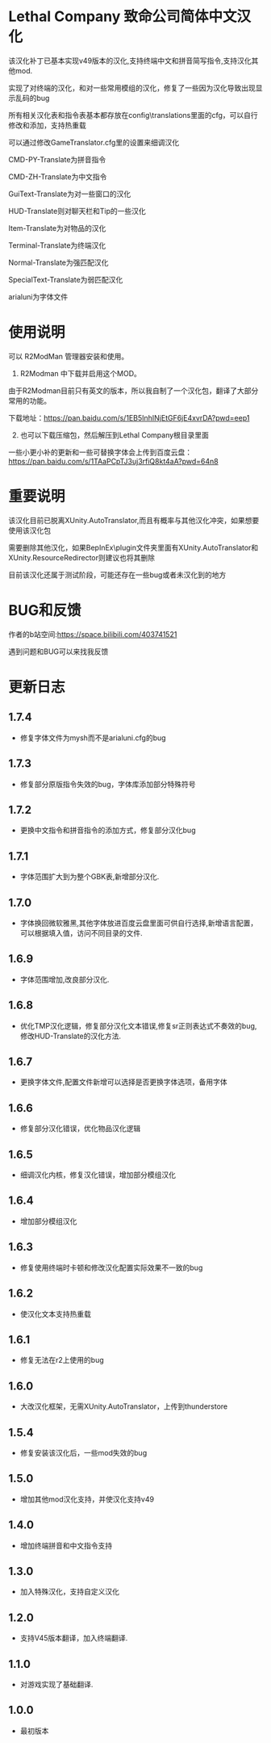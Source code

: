 # Lethal Company 致命公司简体中文汉化

该汉化补丁已基本实现v49版本的汉化,支持终端中文和拼音简写指令,支持汉化其他mod.

实现了对终端的汉化，和对一些常用模组的汉化，修复了一些因为汉化导致出现显示乱码的bug

所有相关汉化表和指令表基本都存放在config\translations里面的cfg，可以自行修改和添加，支持热重载

可以通过修改GameTranslator.cfg里的设置来细调汉化

CMD-PY-Translate为拼音指令

CMD-ZH-Translate为中文指令

GuiText-Translate为对一些窗口的汉化

HUD-Translate则对聊天栏和Tip的一些汉化

Item-Translate为对物品的汉化

Terminal-Translate为终端汉化

Normal-Translate为强匹配汉化

SpecialText-Translate为弱匹配汉化

arialuni为字体文件

# 使用说明

可以 R2ModMan 管理器安装和使用。

1. R2Modman 中下载并启用这个MOD。

由于R2Modman目前只有英文的版本，所以我自制了一个汉化包，翻译了大部分常用的功能。

下载地址：https://pan.baidu.com/s/1EB5InhINjEtGF6jE4xvrDA?pwd=eep1 

2. 也可以下载压缩包，然后解压到Lethal Company根目录里面

一些小更小补的更新和一些可替换字体会上传到百度云盘：https://pan.baidu.com/s/1TAaPCpTJ3uj3rfiQ8kt4aA?pwd=64n8

# 重要说明

该汉化目前已脱离XUnity.AutoTranslator,而且有概率与其他汉化冲突，如果想要使用该汉化包

需要删除其他汉化，如果BepInEx\plugin文件夹里面有XUnity.AutoTranslator和XUnity.ResourceRedirector则建议也将其删除

目前该汉化还属于测试阶段，可能还存在一些bug或者未汉化到的地方

# BUG和反馈

作者的b站空间:https://space.bilibili.com/403741521

遇到问题和BUG可以来找我反馈

# 更新日志

## 1.7.4
+ 修复字体文件为mysh而不是arialuni.cfg的bug
## 1.7.3
+ 修复部分原版指令失效的bug，字体库添加部分特殊符号
## 1.7.2
+ 更换中文指令和拼音指令的添加方式，修复部分汉化bug
## 1.7.1
+ 字体范围扩大到为整个GBK表,新增部分汉化.
## 1.7.0
+ 字体换回微软雅黑,其他字体放进百度云盘里面可供自行选择,新增语言配置，可以根据填入值，访问不同目录的文件.
## 1.6.9
+ 字体范围增加,改良部分汉化.
## 1.6.8
+ 优化TMP汉化逻辑，修复部分汉化文本错误,修复sr正则表达式不奏效的bug,修改HUD-Translate的汉化方法.
## 1.6.7
+ 更换字体文件,配置文件新增可以选择是否更换字体选项，备用字体
## 1.6.6
+ 修复部分汉化错误，优化物品汉化逻辑
## 1.6.5
+ 细调汉化内核，修复汉化错误，增加部分模组汉化
## 1.6.4
+ 增加部分模组汉化
## 1.6.3
+ 修复使用终端时卡顿和修改汉化配置实际效果不一致的bug
## 1.6.2
+ 使汉化文本支持热重载
## 1.6.1
+ 修复无法在r2上使用的bug
## 1.6.0
+ 大改汉化框架，无需XUnity.AutoTranslator，上传到thunderstore
## 1.5.4
+ 修复安装该汉化后，一些mod失效的bug
## 1.5.0
+ 增加其他mod汉化支持，并使汉化支持v49
## 1.4.0
+ 增加终端拼音和中文指令支持
## 1.3.0
+ 加入特殊汉化，支持自定义汉化
## 1.2.0
+ 支持V45版本翻译，加入终端翻译.
## 1.1.0
+ 对游戏实现了基础翻译.
## 1.0.0
+ 最初版本